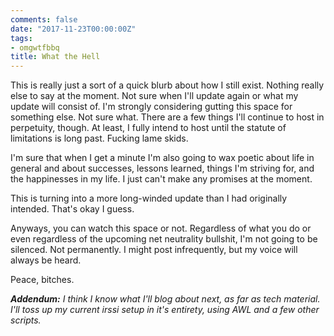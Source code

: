 ```yaml
---
comments: false
date: "2017-11-23T00:00:00Z"
tags:
- omgwtfbbq
title: What the Hell
---
```


This is really just a sort of a quick blurb about how I still exist. Nothing really else to say at the moment. Not sure when I'll update again or what my update will consist of. I'm strongly considering gutting this space for something else. Not sure what. There are a few things I'll continue to host in perpetuity, though. At least, I fully intend to host until the statute of limitations is long past. Fucking lame skids.

I'm sure that when I get a minute I'm also going to wax poetic about life in general and about successes, lessons learned, things I'm striving for, and the happinesses in my life. I just can't make any promises at the moment.

This is turning into a more long-winded update than I had originally intended. That's okay I guess.

Anyways, you can watch this space or not. Regardless of what you do or even regardless of the upcoming net neutrality bullshit, I'm not going to be silenced. Not permanently. I might post infrequently, but my voice will always be heard.

Peace, bitches.

_**Addendum:** I think I know what I'll blog about next, as far as tech material. I'll toss up my current irssi setup in it's entirety, using AWL and a few other scripts._
